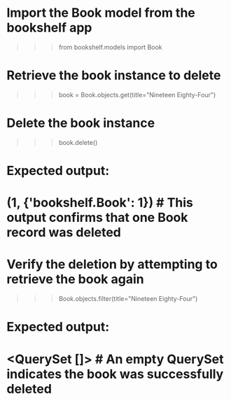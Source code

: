 # Import the Book model from the bookshelf app
>>> from bookshelf.models import Book

# Retrieve the book instance to delete
>>> book = Book.objects.get(title="Nineteen Eighty-Four")

# Delete the book instance
>>> book.delete()

# Expected output:
# (1, {'bookshelf.Book': 1})  # This output confirms that one Book record was deleted

# Verify the deletion by attempting to retrieve the book again
>>> Book.objects.filter(title="Nineteen Eighty-Four")
# Expected output:
# <QuerySet []>  # An empty QuerySet indicates the book was successfully deleted
